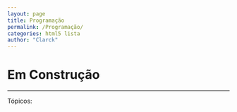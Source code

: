 ```yaml
---
layout: page
title: Programação
permalink: /Programação/
categories: html5 lista
author: "Clarck"
---
```

# Em Construção  
---
 
Tópicos: 